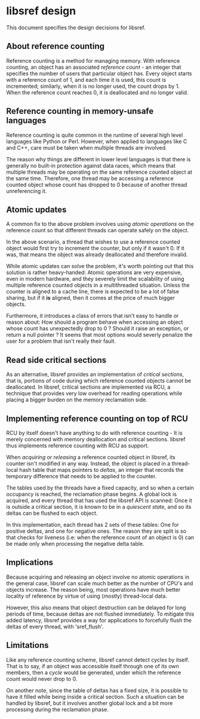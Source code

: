 # libsref design

This document specifies the design decisions for libsref.

## About reference counting

Reference counting is a method for managing memory. With reference counting,
an object has an associated _reference count_ - an integer that specifies
the number of users that  particular object has. Every object starts with a
reference count of 1, and each time it is used, this count is incremented;
similarly, when it is no longer used, the count drops by 1. When the reference
count reaches 0, it is deallocated and no longer valid.

## Reference counting in memory-unsafe languages

Reference counting is quite common in the runtime of several high level
languages like Python or Perl. However, when applied to languages like C and
C++, care must be taken when multiple threads are involved.

The reason why things are different in lower level languages is that there is
generally no built-in protection against data races, which means that multiple
threads may be operating on the same reference counted object at the same time.
Therefore, one thread may be accessing a reference counted object whose count
has dropped to 0 because of another thread unreferencing it.

## Atomic updates

A common fix to the above problem involves using _atomic operations_ on the
reference count so that different threads can operate safely on the object.

In the above scenario, a thread that wishes to use a reference counted object
would first try to increment the counter, but only if it wasn't 0. If it was,
that means the object was already deallocated and therefore invalid.

While atomic updates can solve the problem, it's worth pointing out that this
solution is rather heavy-handed: Atomic operations are very expensive, even
in modern hardware, and they severely limit the scalability of using multiple
reference counted objects in a multithreaded situation. Unless the counter is
aligned to a cache line, there is expected to be a lot of false sharing, but
if it **is** aligned, then it comes at the price of much bigger objects.

Furthermore, it introduces a class of errors that isn't easy to handle or
reason about: How should a program behave when accessing an object whose count
has unexpectedly drop to 0 ? Should it raise an exception, or return a null
pointer ? It seems that most options would severly penalize the user for a
problem that isn't really their fault.

## Read side critical sections

As an alternative, libsref provides an implementation of _critical sections_,
that is, portions of code during which reference counted objects cannot be
deallocated. In libsref, critical sections are implemented via RCU, a technique
that provides very low overhead for reading operations while placing a bigger
burden on the memory reclamation side.

## Implementing reference counting on top of RCU

RCU by itself doesn't have anything to do with reference counting - It is
merely concerned with memory deallocation and critical sections. libsref thus
implements reference counting with RCU as support.

When _acquiring_ or _releasing_ a reference counted object in libsref, its
counter isn't modified in any way. Instead, the object is placed in a
thread-local hash table that maps pointers to _deltas_, an integer that
records the temporary difference that needs to be applied to the counter.

The tables used by the threads have a fixed capacity, and so when a certain
occupancy is reached, the reclamation phase begins. A global lock is acquired,
and every thread that has used the libsref API is scanned: Once it is outside
a critical section, it is known to be in a _quiescent state_, and so its
deltas can be flushed to each object.

In this implementation, each thread has 2 sets of these tables: One for
positive deltas, and one for negative ones. The reason they are split is so
that checks for liveness (i.e: when the reference count of an object is 0) can
be made only when processing the negative delta table.

## Implications

Because acquiring and releasing an object involve no atomic operations in
the general case, libsref can scale much better as the number of CPU's and
objects increase. The reason being, most operations have much better
locality of reference by virtue of using (mostly) thread-local data.

However, this also means that object destruction can be delayed for long
periods of time, because deltas are not flushed immediately. To mitigate this
added latency, libsref provides a way for applications to forcefully flush the
deltas of every thread, with 'sref_flush'.

## Limitations

Like any reference counting scheme, libsref cannot detect cycles by itself.
That is to say, if an object was accessible itself through one of its own
members, then a _cycle_ would be generated, under which the reference count
would never drop to 0.

On another note, since the table of deltas has a fixed size, it is possible
to have it filled while being inside a critical section. Such a situation can
be handled by libsref, but it involves another global lock and a bit more
processing during the reclamation phase.
